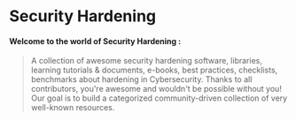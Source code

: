# Security Hardening

#### Welcome to the world of Security Hardening :
> A collection of awesome security hardening software, libraries, learning tutorials & documents, e-books, best practices, checklists, benchmarks about hardening in Cybersecurity.
> Thanks to all contributors, you're awesome and wouldn't be possible without you! Our goal is to build a categorized community-driven collection of very well-known resources.


